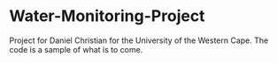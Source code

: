 # Water-Monitoring-Project
Project for Daniel Christian for the University of the Western Cape.
The code is a sample of what is to come.
